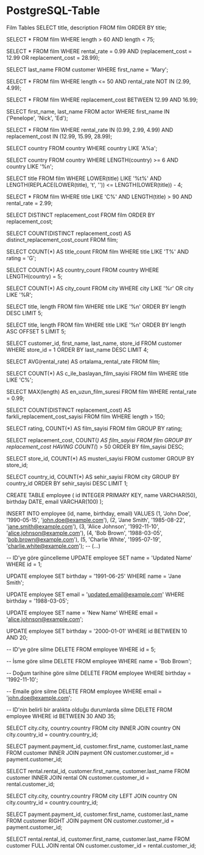 # PostgreSQL-Table
Film Tables
SELECT title, description 
FROM film 
ORDER BY title;

SELECT * 
FROM film 
WHERE length > 60 AND length < 75;

SELECT * 
FROM film 
WHERE rental_rate = 0.99 
AND (replacement_cost = 12.99 OR replacement_cost = 28.99);

SELECT last_name 
FROM customer 
WHERE first_name = 'Mary';

SELECT * 
FROM film 
WHERE length <= 50 
AND rental_rate NOT IN (2.99, 4.99);


SELECT * 
FROM film 
WHERE replacement_cost BETWEEN 12.99 AND 16.99;


SELECT first_name, last_name 
FROM actor 
WHERE first_name IN ('Penelope', 'Nick', 'Ed');

SELECT * 
FROM film 
WHERE rental_rate IN (0.99, 2.99, 4.99) 
AND replacement_cost IN (12.99, 15.99, 28.99);

SELECT country
FROM country
WHERE country LIKE 'A%a';

SELECT country
FROM country
WHERE LENGTH(country) >= 6 AND country LIKE '%n';

SELECT title
FROM film
WHERE LOWER(title) LIKE '%t%' AND LENGTH(REPLACE(LOWER(title), 't', '')) <= LENGTH(LOWER(title)) - 4;

SELECT *
FROM film
WHERE title LIKE 'C%' AND LENGTH(title) > 90 AND rental_rate = 2.99;


SELECT DISTINCT replacement_cost
FROM film
ORDER BY replacement_cost;

SELECT COUNT(DISTINCT replacement_cost) AS distinct_replacement_cost_count
FROM film;

SELECT COUNT(*) AS title_count
FROM film
WHERE title LIKE 'T%' AND rating = 'G';

SELECT COUNT(*) AS country_count
FROM country
WHERE LENGTH(country) = 5;

SELECT COUNT(*) AS city_count
FROM city
WHERE city LIKE '%r' OR city LIKE '%R';

SELECT title, length 
FROM film 
WHERE title LIKE '%n' 
ORDER BY length DESC 
LIMIT 5;

SELECT title, length 
FROM film 
WHERE title LIKE '%n' 
ORDER BY length ASC 
OFFSET 5 LIMIT 5;

SELECT customer_id, first_name, last_name, store_id 
FROM customer 
WHERE store_id = 1 
ORDER BY last_name DESC 
LIMIT 4;

SELECT AVG(rental_rate) AS ortalama_rental_rate 
FROM film;

SELECT COUNT(*) AS c_ile_baslayan_film_sayisi 
FROM film 
WHERE title LIKE 'C%';

SELECT MAX(length) AS en_uzun_film_suresi 
FROM film 
WHERE rental_rate = 0.99;

SELECT COUNT(DISTINCT replacement_cost) AS farkli_replacement_cost_sayisi 
FROM film 
WHERE length > 150;

SELECT rating, COUNT(*) AS film_sayisi
FROM film
GROUP BY rating;

SELECT replacement_cost, COUNT(*) AS film_sayisi
FROM film
GROUP BY replacement_cost
HAVING COUNT(*) > 50
ORDER BY film_sayisi DESC;

SELECT store_id, COUNT(*) AS musteri_sayisi
FROM customer
GROUP BY store_id;

SELECT country_id, COUNT(*) AS sehir_sayisi
FROM city
GROUP BY country_id
ORDER BY sehir_sayisi DESC
LIMIT 1;

CREATE TABLE employee (
    id INTEGER PRIMARY KEY,
    name VARCHAR(50),
    birthday DATE,
    email VARCHAR(100)
);

INSERT INTO employee (id, name, birthday, email) VALUES
(1, 'John Doe', '1990-05-15', 'john.doe@example.com'),
(2, 'Jane Smith', '1985-08-22', 'jane.smith@example.com'),
(3, 'Alice Johnson', '1992-11-10', 'alice.johnson@example.com'),
(4, 'Bob Brown', '1988-03-05', 'bob.brown@example.com'),
(5, 'Charlie White', '1995-07-19', 'charlie.white@example.com');
-- (...)

-- ID'ye göre güncelleme
UPDATE employee SET name = 'Updated Name' WHERE id = 1;

UPDATE employee SET birthday = '1991-06-25' WHERE name = 'Jane Smith';


UPDATE employee SET email = 'updated.email@example.com' WHERE birthday = '1988-03-05';


UPDATE employee SET name = 'New Name' WHERE email = 'alice.johnson@example.com';


UPDATE employee SET birthday = '2000-01-01' WHERE id BETWEEN 10 AND 20;


-- ID'ye göre silme
DELETE FROM employee WHERE id = 5;

-- İsme göre silme
DELETE FROM employee WHERE name = 'Bob Brown';

-- Doğum tarihine göre silme
DELETE FROM employee WHERE birthday = '1992-11-10';

-- Emaile göre silme
DELETE FROM employee WHERE email = 'john.doe@example.com';

-- ID'nin belirli bir aralıkta olduğu durumlarda silme
DELETE FROM employee WHERE id BETWEEN 30 AND 35;


SELECT 
    city.city,
    country.country
FROM city
INNER JOIN country ON city.country_id = country.country_id;

SELECT 
    payment.payment_id,
    customer.first_name,
    customer.last_name
FROM customer
INNER JOIN payment ON customer.customer_id = payment.customer_id;

SELECT 
    rental.rental_id,
    customer.first_name,
    customer.last_name
FROM customer
INNER JOIN rental ON customer.customer_id = rental.customer_id;


SELECT city.city, country.country 
FROM city 
LEFT JOIN country ON city.country_id = country.country_id;

SELECT payment.payment_id, customer.first_name, customer.last_name
FROM customer
RIGHT JOIN payment ON customer.customer_id = payment.customer_id;


SELECT rental.rental_id, customer.first_name, customer.last_name
FROM customer
FULL JOIN rental ON customer.customer_id = rental.customer_id;


